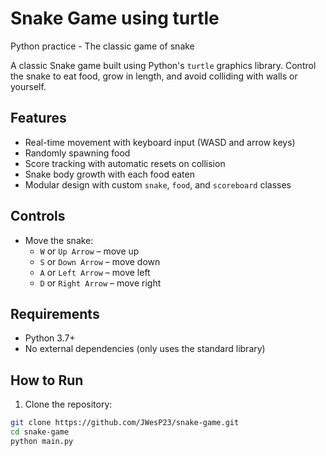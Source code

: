 # Snake Game using turtle
Python practice - The classic game of snake

A classic Snake game built using Python's `turtle` graphics library. Control the snake to eat food, grow in length, and avoid colliding with walls or yourself.

## Features

- Real-time movement with keyboard input (WASD and arrow keys)
- Randomly spawning food
- Score tracking with automatic resets on collision
- Snake body growth with each food eaten
- Modular design with custom `snake`, `food`, and `scoreboard` classes

## Controls

- Move the snake:
  - `W` or `Up Arrow` – move up
  - `S` or `Down Arrow` – move down
  - `A` or `Left Arrow` – move left
  - `D` or `Right Arrow` – move right

## Requirements

- Python 3.7+
- No external dependencies (only uses the standard library)

## How to Run

1. Clone the repository:

```bash
git clone https://github.com/JWesP23/snake-game.git
cd snake-game
python main.py
